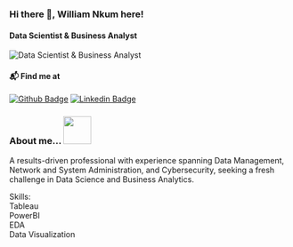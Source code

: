 ### Hi there 👋, William Nkum here! 
#### Data Scientist & Business Analyst
![Data Scientist & Business Analyst](https://media.licdn.com/dms/image/D4D16AQFjfzFpdPSkkQ/profile-displaybackgroundimage-shrink_350_1400/0/1675013387387?e=1698883200&v=beta&t=khBQZ1aNrGjq4JJruEIiK109G3Alf0cmAU13ep5BX7Y)

#### 📬 Find me at
[![Github Badge](http://img.shields.io/badge/-Github-black?style=flat-square&logo=github&link=https://github.com/Nkunim2023)](https://github.com/https://github.com/Nkunim2023/) 
[![Linkedin Badge](https://img.shields.io/badge/-LinkedIn-blue?style=flat-square&logo=Linkedin&logoColor=white&link=https://www.linkedin.com/in/william-nkum-b7709237//)](https://www.linkedin.com/in/william-nkum-b7709237/)

### About me... <img src="https://media.giphy.com/media/IcdIKJQbS7T9yNg0su/giphy.gif" width="50"> <br />
A results-driven professional with experience spanning Data Management, Network and System Administration, and Cybersecurity, seeking a fresh challenge in Data Science and Business Analytics. 

Skills:  <br />Tableau<br />PowerBI<br />EDA<br />  Data Visualization


